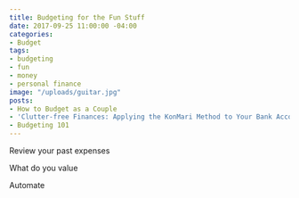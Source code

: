 ```yaml
---
title: Budgeting for the Fun Stuff
date: 2017-09-25 11:00:00 -04:00
categories:
- Budget
tags:
- budgeting
- fun
- money
- personal finance
image: "/uploads/guitar.jpg"
posts:
- How to Budget as a Couple
- 'Clutter-free Finances: Applying the KonMari Method to Your Bank Account'
- Budgeting 101
---
```



Review your past expenses

What do you value

Automate